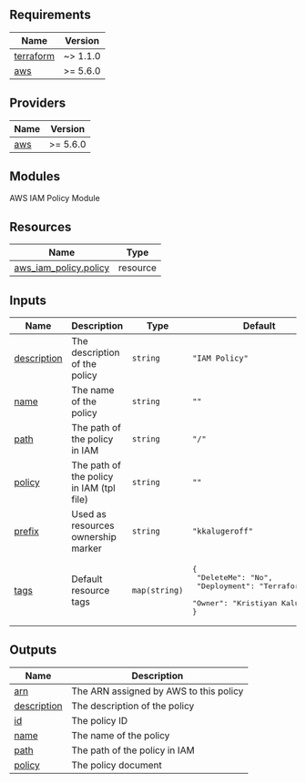 ## Requirements

| Name                                                                     | Version  |
| ------------------------------------------------------------------------ | -------- |
| <a name="requirement_terraform"></a> [terraform](#requirement_terraform) | ~> 1.1.0 |
| <a name="requirement_aws"></a> [aws](#requirement_aws)                   | >= 5.6.0 |

## Providers

| Name                                             | Version  |
| ------------------------------------------------ | -------- |
| <a name="provider_aws"></a> [aws](#provider_aws) | >= 5.6.0 |

## Modules

AWS IAM Policy Module

## Resources

| Name                                                                                                            | Type     |
| --------------------------------------------------------------------------------------------------------------- | -------- |
| [aws_iam_policy.policy](https://registry.terraform.io/providers/hashicorp/aws/latest/docs/resources/iam_policy) | resource |

## Inputs

| Name                                                               | Description                              | Type          | Default                                                                                                   | Required |
| ------------------------------------------------------------------ | ---------------------------------------- | ------------- | --------------------------------------------------------------------------------------------------------- | :------: |
| <a name="input_description"></a> [description](#input_description) | The description of the policy            | `string`      | `"IAM Policy"`                                                                                            |    no    |
| <a name="input_name"></a> [name](#input_name)                      | The name of the policy                   | `string`      | `""`                                                                                                      |    no    |
| <a name="input_path"></a> [path](#input_path)                      | The path of the policy in IAM            | `string`      | `"/"`                                                                                                     |    no    |
| <a name="input_policy"></a> [policy](#input_policy)                | The path of the policy in IAM (tpl file) | `string`      | `""`                                                                                                      |    no    |
| <a name="input_prefix"></a> [prefix](#input_prefix)                | Used as resources ownership marker       | `string`      | `"kkalugeroff"`                                                                                           |    no    |
| <a name="input_tags"></a> [tags](#input_tags)                      | Default resource tags                    | `map(string)` | <pre>{<br> "DeleteMe": "No",<br> "Deployment": "Terraform",<br> "Owner": "Kristiyan Kalugerov"<br>}</pre> |    no    |

## Outputs

| Name                                                                 | Description                            |
| -------------------------------------------------------------------- | -------------------------------------- |
| <a name="output_arn"></a> [arn](#output_arn)                         | The ARN assigned by AWS to this policy |
| <a name="output_description"></a> [description](#output_description) | The description of the policy          |
| <a name="output_id"></a> [id](#output_id)                            | The policy ID                          |
| <a name="output_name"></a> [name](#output_name)                      | The name of the policy                 |
| <a name="output_path"></a> [path](#output_path)                      | The path of the policy in IAM          |
| <a name="output_policy"></a> [policy](#output_policy)                | The policy document                    |
